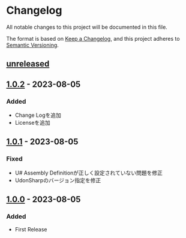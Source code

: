 # Changelog

All notable changes to this project will be documented in this file.

The format is based on [Keep a Changelog](https://keepachangelog.com/en/1.0.0/),
and this project adheres to [Semantic Versioning](https://semver.org/spec/v2.0.0.html).

## [unreleased]

## [1.0.2] - 2023-08-05

### Added

- Change Logを追加
- Licenseを追加

## [1.0.1] - 2023-08-05

### Fixed

- U# Assembly Definitionが正しく設定されていない問題を修正
- UdonSharpのバージョン指定を修正

## [1.0.0] - 2023-08-05

### Added

- First Release

[unreleased]: https://github.com/HorrorWorldClub/horrorworldgimmick/compare/1.0.2...HEAD
[1.0.2]: https://github.com/HorrorWorldClub/horrorworldgimmick/compare/1.0.1...1.0.2
[1.0.1]: https://github.com/HorrorWorldClub/horrorworldgimmick/compare/1.0.0...1.0.1
[1.0.0]: https://github.com/HorrorWorldClub/horrorworldgimmick/releases/tag/1.0.0
